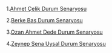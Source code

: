1.[Ahmet Çelik Durum Senaryosu]()

2.[Berke Baş Durum Senaryosu](https://github.com/OAdede/FitVerse/blob/main/Berke%20Baş%20Durum%20Senaryoları.pdf)

3.[Ozan Ahmet Dede Durum Senaryosu](https://github.com/OAdede/FitVerse/blob/main/Ozan%20Ahmet%20Dede%20Durum%20Senaryosu.pdf)

4.[Zeynep Sena Uysal Durum Senaryosu](https://github.com/OAdede/FitVerse/blob/main/Zeynep%20Sena%20Uysal%20Durum%20Senaryoları.pdf)

